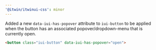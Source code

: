 ```yaml
---
'@itwin/itwinui-css': minor
---
```


Added a new `data-iui-has-popover` attribute to `iui-button` to be applied when the button has an associated popover/dropdown-menu that is currently open.

```html
<button class="iui-button" data-iui-has-popover="open">
```
